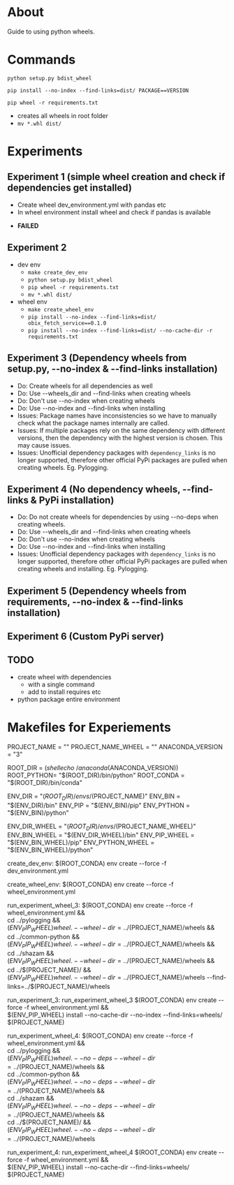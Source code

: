 # About
Guide to using python wheels.

# Commands
`python setup.py bdist_wheel`  

`pip install --no-index --find-links=dist/ PACKAGE==VERSION`  

`pip wheel -r requirements.txt`  
- creates all wheels in root folder
- `mv *.whl dist/`

# Experiments

## Experiment 1 (simple wheel creation and check if dependencies get installed)
* Create wheel dev_environment.yml with pandas etc
* In wheel environment install wheel and check if pandas is available
- **FAILED**

## Experiment 2
* dev env
  * `make create_dev_env`
  * `python setup.py bdist_wheel`
  * `pip wheel -r requirements.txt`
  * `mv *.whl dist/`
* wheel env
  * `make create_wheel_env`
  * `pip install --no-index --find-links=dist/ obix_fetch_service==0.1.0`
  * `pip install --no-index --find-links=dist/ --no-cache-dir -r requirements.txt`

## Experiment 3 (Dependency wheels from setup.py, --no-index & --find-links installation)
* Do: Create wheels for all dependencies as well
* Do: Use --wheels_dir and --find-links when creating wheels
* Do: Don't use --no-index when creating wheels
* Do: Use --no-index and --find-links when installing
* Issues: Package names have inconsistencies so we have to manually check what the package names internally are called.
* Issues: If multiple packages rely on the same dependency with different versions, then the dependency with the highest version is chosen. This may cause issues.
* Issues: Unofficial dependency packages with `dependency_links` is no longer supported, therefore other official PyPi packages are pulled when creating wheels. Eg. Pylogging.

## Experiment 4 (No dependency wheels, --find-links & PyPi installation)
* Do: Do not create wheels for dependencies by using --no-deps when creating wheels.
* Do: Use --wheels_dir and --find-links when creating wheels
* Do: Don't use --no-index when creating wheels
* Do: Use --no-index and --find-links when installing
* Issues: Unofficial dependency packages with `dependency_links` is no longer supported, therefore other official PyPi packages are pulled when creating wheels and installing. Eg. Pylogging.

## Experiment 5 (Dependency wheels from requirements, --no-index & --find-links installation)

## Experiment 6 (Custom PyPi server)


## TODO
- create wheel with dependencies
  - with a single command
  - add to install requires etc
- python package entire environment

# Makefiles for Experiements
PROJECT_NAME = ""
PROJECT_NAME_WHEEL = ""
ANACONDA_VERSION = "3"

ROOT_DIR = $(shell echo ~/anaconda$(ANACONDA_VERSION))
ROOT_PYTHON= "$(ROOT_DIR)/bin/python"
ROOT_CONDA = "$(ROOT_DIR)/bin/conda"

ENV_DIR = "$(ROOT_DIR)/envs/$(PROJECT_NAME)"
ENV_BIN = "$(ENV_DIR)/bin"
ENV_PIP = "$(ENV_BIN)/pip"
ENV_PYTHON = "$(ENV_BIN)/python"

ENV_DIR_WHEEL = "$(ROOT_DIR)/envs/$(PROJECT_NAME_WHEEL)"
ENV_BIN_WHEEL = "$(ENV_DIR_WHEEL)/bin"
ENV_PIP_WHEEL = "$(ENV_BIN_WHEEL)/pip"
ENV_PYTHON_WHEEL = "$(ENV_BIN_WHEEL)/python"


create_dev_env:
	$(ROOT_CONDA) env create --force -f dev_environment.yml

create_wheel_env:
	$(ROOT_CONDA) env create --force -f wheel_environment.yml

run_experiment_wheel_3:
	$(ROOT_CONDA) env create --force -f wheel_environment.yml && \
	cd ../pylogging && \
	$(ENV_PIP_WHEEL) wheel . --wheel-dir=../$(PROJECT_NAME)/wheels && \
	cd ../common-python && \
	$(ENV_PIP_WHEEL) wheel . --wheel-dir=../$(PROJECT_NAME)/wheels && \
	cd ../shazam && \
	$(ENV_PIP_WHEEL) wheel . --wheel-dir=../$(PROJECT_NAME)/wheels && \
	cd ../$(PROJECT_NAME)/ && \
	$(ENV_PIP_WHEEL) wheel . --wheel-dir=../$(PROJECT_NAME)/wheels --find-links=../$(PROJECT_NAME)/wheels

run_experiment_3:    run_experiment_wheel_3
	$(ROOT_CONDA) env create --force -f wheel_environment.yml && \
	$(ENV_PIP_WHEEL) install --no-cache-dir --no-index --find-links=wheels/ $(PROJECT_NAME)

run_experiment_wheel_4:
	$(ROOT_CONDA) env create --force -f wheel_environment.yml && \
	cd ../pylogging && \
	$(ENV_PIP_WHEEL) wheel . --no-deps --wheel-dir=../$(PROJECT_NAME)/wheels && \
	cd ../common-python && \
	$(ENV_PIP_WHEEL) wheel . --no-deps --wheel-dir=../$(PROJECT_NAME)/wheels && \
	cd ../shazam && \
	$(ENV_PIP_WHEEL) wheel . --no-deps --wheel-dir=../$(PROJECT_NAME)/wheels && \
	cd ../$(PROJECT_NAME)/ && \
	$(ENV_PIP_WHEEL) wheel . --no-deps --wheel-dir=../$(PROJECT_NAME)/wheels

run_experiment_4:    run_experiment_wheel_4
	$(ROOT_CONDA) env create --force -f wheel_environment.yml && \
	$(ENV_PIP_WHEEL) install --no-cache-dir --find-links=wheels/ $(PROJECT_NAME)
